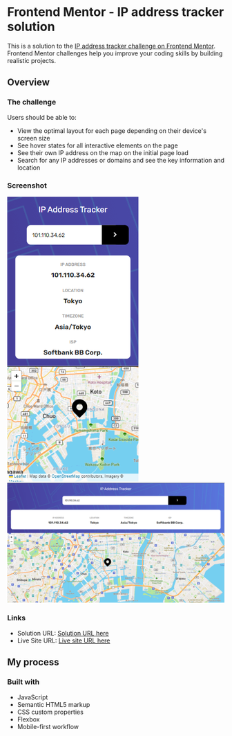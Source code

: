 # Frontend Mentor - IP address tracker solution

This is a solution to the [IP address tracker challenge on Frontend Mentor](https://www.frontendmentor.io/challenges/ip-address-tracker-I8-0yYAH0). Frontend Mentor challenges help you improve your coding skills by building realistic projects. 

## Overview

### The challenge

Users should be able to:

- View the optimal layout for each page depending on their device's screen size
- See hover states for all interactive elements on the page
- See their own IP address on the map on the initial page load
- Search for any IP addresses or domains and see the key information and location

### Screenshot

![](./screenshots/screenshot1.png)
![](./screenshots/screenshot2.png)

### Links

- Solution URL: [Solution URL here](https://github.com/kaiohnr/ip-address-tracker)
- Live Site URL: [Live site URL here](https://kaiohnr.github.io/ip-address-tracker/)

## My process

### Built with

- JavaScript
- Semantic HTML5 markup
- CSS custom properties
- Flexbox
- Mobile-first workflow
